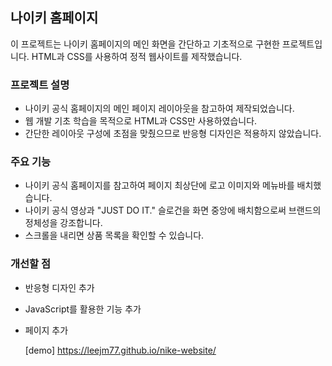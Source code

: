 ## 나이키 홈페이지
이 프로젝트는 나이키 홈페이지의 메인 화면을 간단하고 기초적으로 구현한 프로젝트입니다. HTML과 CSS를 사용하여 정적 웹사이트를 제작했습니다.

### 프로젝트 설명
- 나이키 공식 홈페이지의 메인 페이지 레이아웃을 참고하여 제작되었습니다.
- 웹 개발 기초 학습을 목적으로 HTML과 CSS만 사용하였습니다.
- 간단한 레이아웃 구성에 초점을 맞췄으므로 반응형 디자인은 적용하지 않았습니다.

### 주요 기능
- 나이키 공식 홈페이지를 참고하여 페이지 최상단에 로고 이미지와 메뉴바를 배치했습니다.
- 나이키 공식 영상과 "JUST DO IT." 슬로건을 화면 중앙에 배치함으로써 브랜드의 정체성을 강조합니다.
- 스크롤을 내리면 상품 목록을 확인할 수 있습니다.

### 개선할 점
- 반응형 디자인 추가
- JavaScript를 활용한 기능 추가
- 페이지 추가

  [demo] https://leejm77.github.io/nike-website/
